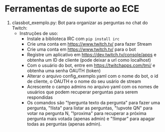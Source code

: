 # Ferramentas de suporte ao ECE

1. classbot_exemplo.py: Bot para organizar as perguntas no chat do Twitch:
   * Instruções de uso:
      - Instale a biblioteca IRC com `pip install irc`
      - Crie uma conta em https://www.twitch.tv/ para fazer Stream
      - Crie uma conta em https://www.twitch.tv/ para o bot
      - Registre um aplicativo em https://dev.twitch.tv/console/apps e obtenha um ID de cliente (pode deixar a url como localhost)
      - Com o usuário do bot, entre em https://twitchapps.com/tmi/ e obtenha uma senha OAUTH (token)
      - Alterar o arquivo config_exemplo.yaml com o nome do bot, o id de cliente, o OAUTH e o nome do seu usário de stream
      - Acrescente o campo admins no arquivo yaml com os nomes de usuários que podem recuperar perguntas para serem respondidas
      - Os comandos são "!pergunta texto da pergunta" para fazer uma pergunta, "!lista" para listar as perguntas, "!upvote QN" para votar na pergunta N, "!proxima" para recuperar a próxima pergunta mais votada (apenas admin) e "!limpar" para apagar todas as perguntas (apenas admin).
